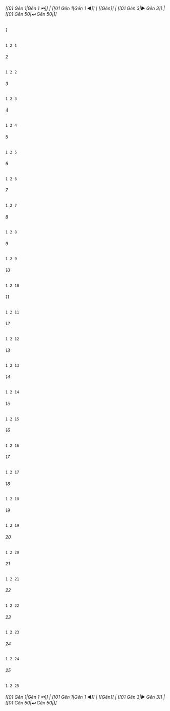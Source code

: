 
###### [[01 Gên 1|Gên 1 ⏮]] | [[01 Gên 1|Gên 1 ◀]] | [[Gên]] | [[01 Gên 3|▶ Gên 3]] | [[01 Gên 50|⏭ Gên 50|]]

###### 1
``` verse
1 2 1 
```
###### 2
``` verse
1 2 2 
```
###### 3
``` verse
1 2 3 
```
###### 4
``` verse
1 2 4 
```
###### 5
``` verse
1 2 5 
```
###### 6
``` verse
1 2 6 
```
###### 7
``` verse
1 2 7 
```
###### 8
``` verse
1 2 8 
```
###### 9
``` verse
1 2 9 
```
###### 10
``` verse
1 2 10 
```
###### 11
``` verse
1 2 11 
```
###### 12
``` verse
1 2 12 
```
###### 13
``` verse
1 2 13 
```
###### 14
``` verse
1 2 14 
```
###### 15
``` verse
1 2 15 
```
###### 16
``` verse
1 2 16 
```
###### 17
``` verse
1 2 17 
```
###### 18
``` verse
1 2 18 
```
###### 19
``` verse
1 2 19 
```
###### 20
``` verse
1 2 20 
```
###### 21
``` verse
1 2 21 
```
###### 22
``` verse
1 2 22 
```
###### 23
``` verse
1 2 23 
```
###### 24
``` verse
1 2 24 
```
###### 25
``` verse
1 2 25 
```

###### [[01 Gên 1|Gên 1 ⏮]] | [[01 Gên 1|Gên 1 ◀]] | [[Gên]] | [[01 Gên 3|▶ Gên 3]] | [[01 Gên 50|⏭ Gên 50|]]

